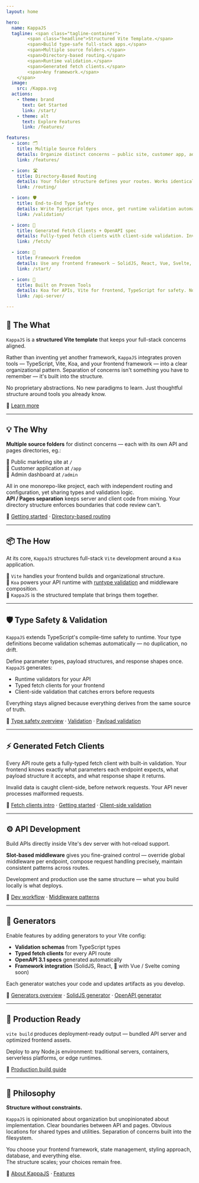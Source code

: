 ```yaml
---
layout: home

hero:
  name: KappaJS
  tagline: <span class="tagline-container">
        <span class="headline">Structured Vite Template.</span>
        <span>Build type-safe full-stack apps.</span>
        <span>Multiple source folders.</span>
        <span>Directory-based routing.</span>
        <span>Runtime validation.</span>
        <span>Generated fetch clients.</span>
        <span>Any framework.</span>
    </span>
  image:
    src: /Kappa.svg
  actions:
    - theme: brand
      text: Get Started
      link: /start/
    - theme: alt
      text: Explore Features
      link: /features/

features:
  - icon: 🗂️
    title: Multiple Source Folders
    details: Organize distinct concerns — public site, customer app, admin dashboard — all connected in one Vite project.
    link: /features/

  - icon: 🛣️
    title: Directory-Based Routing
    details: Your folder structure defines your routes. Works identically for both API endpoints and client pages.
    link: /routing/

  - icon: 🛡️
    title: End-to-End Type Safety
    details: Write TypeScript types once, get runtime validation automatically. No separate schemas to maintain.
    link: /validation/

  - icon: 🔗
    title: Generated Fetch Clients + OpenAPI spec
    details: Fully-typed fetch clients with client-side validation. Invalid requests never reach your server.
    link: /fetch/

  - icon: 🎨
    title: Framework Freedom
    details: Use any frontend framework — SolidJS, React, Vue, Svelte, or none.
    link: /start/

  - icon: 🔧
    title: Built on Proven Tools
    details: Koa for APIs, Vite for frontend, TypeScript for safety. No proprietary abstractions.
    link: /api-server/

---
```


<CodeSamples />

## 🎯 The What

`KappaJS` is a **structured Vite template** that keeps your full-stack concerns aligned.

Rather than inventing yet another framework, `KappaJS` integrates proven tools —
TypeScript, Vite, Koa, and your frontend framework — into a clear organizational pattern.
Separation of concerns isn't something you have to remember — it's built into the structure.

No proprietary abstractions. No new paradigms to learn. Just thoughtful structure around tools you already know.

📘 [Learn more](/about)

---

## 💡 The Why

**Multiple source folders** for distinct concerns — each with its own API and pages directories, eg.:

🔹 Public marketing site at `/`<br>
🔹 Customer application at `/app`<br>
🔹 Admin dashboard at `/admin`<br>

All in one monorepo-like project, each with independent routing and configuration, yet sharing types and validation logic.<br>
**API / Pages separation** keeps server and client code from mixing.
Your directory structure enforces boundaries that code review can't.

📘 [Getting started](/start) · [Directory-based routing](/routing/)

---

## 📦 The How

At its core, `KappaJS` structures full-stack `Vite` development around a `Koa` application.

🔹 `Vite` handles your frontend builds and organizational structure.<br>
🔹 `Koa` powers your API runtime with [runtype validation](/validation/) and middleware composition.<br>
🔹 `KappaJS` is the structured template that brings them together.<br>

---

## 🛡️ Type Safety & Validation

`KappaJS` extends TypeScript's compile-time safety to runtime.
Your type definitions become validation schemas automatically — no duplication, no drift.

Define parameter types, payload structures, and response shapes once. `KappaJS` generates:
- Runtime validators for your API
- Typed fetch clients for your frontend
- Client-side validation that catches errors before requests

Everything stays aligned because everything derives from the same source of truth.

📘 [Type safety overview](/api-server/type-safety/params) · [Validation](/validation/) · [Payload validation](/validation/payload)

---

## ⚡ Generated Fetch Clients

Every API route gets a fully-typed fetch client with built-in validation.
Your frontend knows exactly what parameters each endpoint expects,
what payload structure it accepts, and what response shape it returns.

Invalid data is caught client-side, before network requests. Your API never processes malformed requests.

📘 [Fetch clients intro](/fetch/) · [Getting started](/fetch/start) · [Client-side validation](/fetch/validation)

---

## ⚙️ API Development

Build APIs directly inside Vite's dev server with hot-reload support.

**Slot-based middleware** gives you fine-grained control — override global middleware per endpoint,
compose request handling precisely, maintain consistent patterns across routes.

Development and production use the same structure — what you build locally is what deploys.

📘 [Dev workflow](/api-server/development-workflow) · [Middleware patterns](/api-server/use-middleware/)

---

## 🧰 Generators

Enable features by adding generators to your Vite config:

- **Validation schemas** from TypeScript types
- **Typed fetch clients** for every API route
- **OpenAPI 3.1 specs** generated automatically
- **Framework integration** (SolidJS, React, 🚧 with Vue / Svelte coming soon)

Each generator watches your code and updates artifacts as you develop.

📘 [Generators overview](/generators/) · [SolidJS generator](/generators/solid/) · [OpenAPI generator](/generators/openapi/)

---

## 🚀 Production Ready

`vite build` produces deployment-ready output — bundled API server and optimized frontend assets.

Deploy to any Node.js environment: traditional servers, containers, serverless platforms, or edge runtimes.

📘 [Production build guide](/api-server/building-for-production)

---

## 🧠 Philosophy

**Structure without constraints.**

`KappaJS` is opinionated about organization but unopinionated about implementation.
Clear boundaries between API and pages. Obvious locations for shared types and utilities.
Separation of concerns built into the filesystem.

You choose your frontend framework, state management, styling approach, database, and everything else.<br>
The structure scales; your choices remain free.

📘 [About KappaJS](/about) · [Features](/features)


